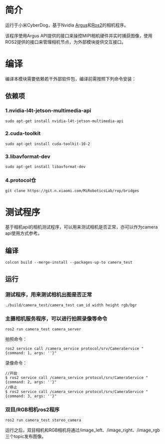 # 简介
运行于小米CyberDog，基于Nvidia [Argus](https://docs.nvidia.com/jetson/l4t-multimedia/group__LibargusAPI.html)和[Ros2](https://www.ros.org/)的相机程序。

该程序使用Argus API提供的接口来操控MIPI相机硬件并实时捕获图像，使用ROS2提供的接口来管理相机节点，为外部模块提供交互接口。

# 编译
编译本模块需要依赖若干外部软件包，编译前需按照下列命令安装：

## 依赖项
### 1.nvidia-l4t-jetson-multimedia-api
```console
sudo apt-get install nvidia-l4t-jetson-multimedia-api
```
### 2.cuda-toolkit
```console
sudo apt-get install cuda-toolkit-10-2
```
### 3.libavformat-dev
```console
sudo apt-get install libavformat-dev
```
### 4.protocol仓
```console
git clone https://git.n.xiaomi.com/MiRoboticsLab/rop/bridges
```

# 测试程序
基于相机api的相机测试程序，可以用来测试相机是否正常，亦可以作为camera api使用方式参考。

## 编译
```console
colcon build --merge-install --packages-up-to camera_test
```

## 运行

### 测试程序，用来测试相机出图是否正常
```console
./build/camera_test/camera_test cam_id width height rgb/bgr
```

### 主摄相机服务程序，可以进行拍照录像等命令
```console
ros2 run camera_test camera_server
```
拍照命令：
```console
ros2 service call /camera_service protocol/srv/CameraService "{command: 1, args: ''}"
```

录像命令：
```console
//开始
$ ros2 service call /camera_service protocol/srv/CameraService "{command: 2, args: ''}"
//停止
$ ros2 service call /camera_service protocol/srv/CameraService "{command: 3, args: ''}"
```

### 双目/RGB相机ros2程序
```console
ros2 run camera_test stereo_camera
```
运行之后，双目相机和RGB相机将通过/image_left、/image_right、/image_rgb三个topic发布图像。

